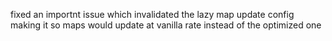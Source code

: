 fixed an importnt issue which invalidated the lazy map update config making it so maps would update at vanilla rate instead of the optimized one